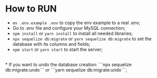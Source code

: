 # How to RUN

* ```mv .env.example .env``` to copy the env example to a real .env;
* Go to .env file and configure your MySQL connection;
* ```npm install``` or ```yarn install``` to install all needed libraries;
* ```npx sequelize db:migrate``` or ```yarn sequelize db:migrate``` to set the database with its columns and fields;
* ```npm start``` or ```yarn start``` to start the server;
<br>
* If you want to undo the database creation: ```npx sequelize db:migrate:undo``` or ```yarn sequelize db:migrate:undo```;
